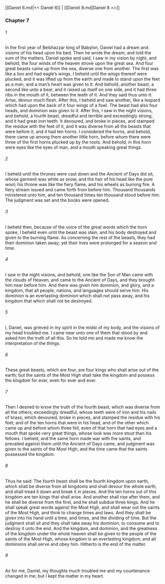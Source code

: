 [[Daniel 6.md|<< Daniel 6]]  |  [[Daniel 8.md|Daniel 8 >>]]

### Chapter 7
###### 1
In the first year of Belshazzar king of Babylon, Daniel had a dream and visions of his head upon his bed. Then he wrote the dream, and told the sum of the matters. Daniel spoke and said, I saw in my vision by night, and behold, the four winds of the heaven strove upon the great sea. And four great beasts came up from the sea, diverse one from another. The first was like a lion and had eagle’s wings. I beheld until the wings thereof were plucked, and it was lifted up from the earth and made to stand upon the feet as a man, and a man’s heart was given to it. And behold, another beast, a second like unto a bear, and it raised up itself on one side, and it had three ribs in the mouth of it, between the teeth of it. And they said thus unto it: Arise, devour much flesh. After this, I beheld and saw another, like a leopard which had upon the back of it four wings of a fowl. The beast had also four heads, and dominion was given to it. After this, I saw in the night visions, and behold, a fourth beast, dreadful and terrible and exceedingly strong, and it had great iron teeth. It devoured, and broke in pieces, and stamped the residue with the feet of it, and it was diverse from all the beasts that were before it, and it had ten horns. I considered the horns, and behold, there came up among them another little horn, before whom there were three of the first horns plucked up by the roots. And behold, in this horn were eyes like the eyes of man, and a mouth speaking great things.

###### 2
I beheld until the thrones were cast down and the Ancient of Days did sit, whose garment was white as snow, and the hair of his head like the pure wool; his throne was like the fiery flame, and his wheels as burning fire. A fiery stream issued and came forth from before him. Thousand thousands ministered unto him, and ten thousand times ten thousand stood before him. The judgment was set and the books were opened.

###### 3
I beheld then, because of the voice of the great words which the horn spoke, I beheld even until the beast was slain, and his body destroyed and given to the burning flame. As concerning the rest of the beasts, they had their dominion taken away; yet their lives were prolonged for a season and time.

###### 4
I saw in the night visions, and behold, one like the Son of Man came with the clouds of Heaven, and came to the Ancient of Days, and they brought him near before him. And there was given him dominion, and glory, and a kingdom, that all people, nations, and languages should serve him. His dominion is an everlasting dominion which shall not pass away, and his kingdom that which shall not be destroyed.

###### 5
I, Daniel, was grieved in my spirit in the midst of my body, and the visions of my head troubled me. I came near unto one of them that stood by and asked him the truth of all this. So he told me and made me know the interpretation of the things.

###### 6
These great beasts, which are four, are four kings who shall arise out of the earth; but the saints of the Most High shall take the kingdom and possess the kingdom for ever, even for ever and ever.

###### 7
Then I desired to know the truth of the fourth beast, which was diverse from all the others, exceedingly dreadful, whose teeth were of iron and his nails of brass; which devoured, broke in pieces, and stamped the residue with his feet; and of the ten horns that were in his head, and of the other which came up and before whom three fell, even of that horn that had eyes and a mouth that spoke very great things, whose look was more stout than his fellows. I beheld, and the same horn made war with the saints, and prevailed against them until the Ancient of Days came, and judgment was given to the saints of the Most High, and the time came that the saints possessed the kingdom.

###### 8
Thus he said: The fourth beast shall be the fourth kingdom upon earth, which shall be diverse from all kingdoms and shall devour the whole earth, and shall tread it down and break it in pieces. And the ten horns out of this kingdom are ten kings that shall arise. And another shall rise after them, and he shall be diverse from the first, and he shall subdue three kings. And he shall speak great words against the Most High, and shall wear out the saints of the Most High, and think to change times and laws. And they shall be given into his hand until a time, and times, and the dividing of time. But the judgment shall sit and they shall take away his dominion, to consume and to destroy it unto the end. And the kingdom, and dominion, and the greatness of the kingdom under the whole heaven shall be given to the people of the saints of the Most High, whose kingdom is an everlasting kingdom; and all dominions shall serve and obey him. Hitherto is the end of the matter.

###### 9
As for me, Daniel, my thoughts much troubled me and my countenance changed in me; but I kept the matter in my heart.